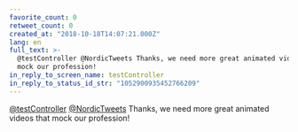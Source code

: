 ```yaml
---
favorite_count: 0
retweet_count: 0
created_at: "2018-10-18T14:07:21.000Z"
lang: en
full_text: >-
  @testController @NordicTweets Thanks, we need more great animated videos that
  mock our profession!
in_reply_to_screen_name: testController
in_reply_to_status_id_str: "1052900935452766209"
---
```


[@testController](https://twitter.com/testController)
[@NordicTweets](https://twitter.com/NordicTweets) Thanks, we need more great
animated videos that mock our profession!
